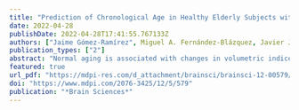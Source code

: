 ```yaml
---
title: "Prediction of Chronological Age in Healthy Elderly Subjects with Machine Learning from MRI Brain Segmentation and Cortical Parcellation"
date: 2022-04-28
publishDate: 2022-04-28T17:41:55.767133Z
authors: ["Jaime Gómez-Ramírez", Miguel A. Fernández-Blázquez, Javier J. González-Rosa]
publication_types: ["2"]
abstract: "Normal aging is associated with changes in volumetric indices of brain atrophy. A quantitative understanding of age-related brain changes can shed light on successful aging. To investigate the effect of age on global and regional brain volumes and cortical thickness, 3514 magnetic resonance imaging scans were analyzed using automated brain segmentation and parcellation methods in elderly healthy individuals (69&ndash;88 years of age). The machine learning algorithm extreme gradient boosting (XGBoost) achieved a mean absolute error of 2 years in predicting the age of new subjects. Feature importance analysis showed that the brain-to-intracranial-volume ratio is the most important feature in predicting age, followed by the hippocampi volumes. The cortical thickness in temporal and parietal lobes showed a superior predictive value than frontal and occipital lobes. Insights from this approach that integrate model prediction and interpretation may help to shorten the current explanatory gap between chronological age and biological brain age.  "
featured: true
url_pdf: "https://mdpi-res.com/d_attachment/brainsci/brainsci-12-00579/article_deploy/brainsci-12-00579.pdf?version=1651229821"
doi: "https://www.mdpi.com/2076-3425/12/5/579"
publication: "*Brain Sciences*"
---
```

